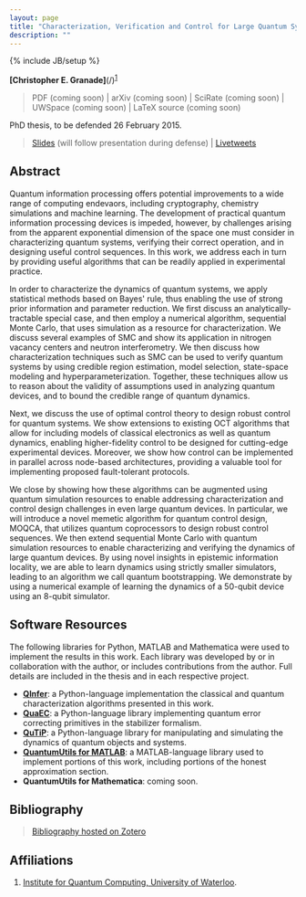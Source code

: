 ```yaml
---
layout: page
title: "Characterization, Verification and Control for Large Quantum Systems"
description: ""
---
```

{% include JB/setup %}

**[Christopher E. Granade]**(/)<sup>[1](#affil-iqc)

 > PDF (coming soon) | arXiv (coming soon) | SciRate (coming soon) | UWSpace (coming soon) | LaTeX source (coming soon)

PhD thesis, to be defended 26 February 2015. 

 > [Slides](slides/) (will follow presentation during defense) | [Livetweets](https://twitter.com/hashtag/)

## Abstract ##

Quantum information processing offers potential improvements to a wide range
of computing endevaors, including cryptography, chemistry simulations and
machine learning. The development of practical quantum information processing
devices is impeded, however, by challenges arising from the apparent exponential
dimension of the space one must consider in characterizing quantum
systems, verifying their correct operation, and in designing useful control
sequences. In this work, we address each in turn by providing useful
algorithms that can be readily applied in experimental practice.

In order to characterize the dynamics of quantum systems, we apply statistical
methods based on Bayes' rule, thus enabling the use of strong prior
information and parameter reduction. We first discuss an
analytically-tractable special case, and then employ a numerical algorithm,
sequential Monte Carlo, that uses simulation as a resource for characterization. We
discuss several examples of SMC and show its application in nitrogen vacancy
centers and neutron interferometry.
We then discuss how characterization techniques such as SMC can be used to
verify quantum systems by using credible region estimation, model selection,
state-space modeling and hyperparameterization. Together, these techniques
allow us to reason about the validity of assumptions used in analyzing quantum
devices, and to bound the credible range of quantum dynamics.

Next, we discuss the use of optimal control theory to design robust control
for quantum systems. We show extensions to existing OCT algorithms that allow
for including models of classical electronics as well as quantum dynamics,
enabling higher-fidelity control to be designed for cutting-edge experimental
devices. Moreover, we show how control can be implemented in parallel across
node-based architectures, providing a valuable tool for implementing
proposed fault-tolerant protocols.

We close by showing how these algorithms can be augmented using quantum
simulation resources to enable addressing characterization and control design
challenges in even large quantum devices. In particular, we will introduce a
novel memetic algorithm for quantum control design, MOQCA, that utilizes
quantum coprocessors to design robust control sequences. We then extend
sequential Monte Carlo with quantum simulation resources to enable
characterizing and verifying the dynamics of large quantum devices. By using
novel insights in epistemic information locality, we are able to learn
dynamics using strictly smaller simulators, leading to an algorithm we call
quantum bootstrapping. We demonstrate by using a numerical example of learning
the dynamics of a 50-qubit device using an 8-qubit simulator.

## Software Resources ##

<a id="#software-resources">

The following libraries for Python, MATLAB and Mathematica were used to implement the results in this work. Each library was developed by or in collaboration with the author, or includes contributions from the author. Full details are included in the thesis and in each respective project.

- [**QInfer**](https://github.com/csferrie/python-qinfer): a Python-language implementation the classical and quantum characterization algorithms presented in this work.
- [**QuaEC**](https://github.com/cgranade/python-quaec): a Python-language library implementing quantum error correcting primitives in the stabilizer formalism.
- [**QuTiP**](http://qutip.org/): a Python-language library for manipulating and simulating the dynamics of quantum objects and systems.
- [**QuantumUtils for MATLAB**](https://github.com/CoryGroup/quantum-utils-matlab): a MATLAB-language library used to implement portions of this work, including portions of the honest approximation section.
- **QuantumUtils for Mathematica**: coming soon.

## Bibliography ##

> [Bibliography hosted on Zotero](https://www.zotero.org/cgranade/items/collectionKey/SQBZIC3H)

## Affiliations ##

1. <a id="affil-iqc"></a>[Institute for Quantum Computing, University of Waterloo](http://iqc.uwaterloo.ca).
